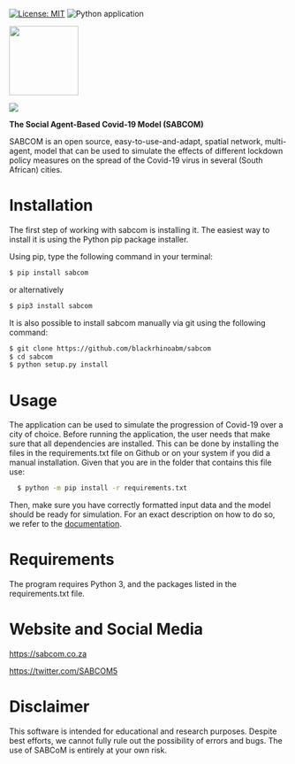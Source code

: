 [![License: MIT](https://img.shields.io/badge/License-MIT-yellow.svg)](https://opensource.org/licenses/MIT)
![Python application](https://github.com/blackrhinoabm/sabcom/workflows/Python%20application/badge.svg)

<img src="https://pbs.twimg.com/profile_images/1270246832015314953/CW4YcWdd_400x400.jpg" width="125">

![](https://cogeorg.github.io/images/black_rhino_logo.jpg)

 __The Social Agent-Based Covid-19 Model (SABCOM)__

SABCOM is an open source, easy-to-use-and-adapt, spatial network, multi-agent, model that can be used to simulate the effects of different lockdown policy measures on the spread of the Covid-19 virus in several (South African) cities. 

# Installation

The first step of working with sabcom is installing it. The easiest way to install it is using the Python pip package installer.

Using pip, type the following command in your terminal:

```bash
$ pip install sabcom
```

or alternatively

```bash
$ pip3 install sabcom
```

It is also possible to install sabcom manually via git using the following command:

```bash
$ git clone https://github.com/blackrhinoabm/sabcom
$ cd sabcom
$ python setup.py install
```

# Usage

The application can be used to simulate the progression of Covid-19 over a city of choice. Before running
the application, the user needs that make sure that all dependencies are installed. This can be done by 
installing the files in the requirements.txt file on Github or on your system if you did a manual installation.
Given that you are in the folder that contains this file use:

```bash
  $ python -m pip install -r requirements.txt
```

Then, make sure you have correctly formatted input data and the model should be ready for simulation. For an exact description on how to do so, we refer to the [documentation](https://sabcom.co.za/docs/build/html/index.html).


# Requirements
The program requires Python 3, and the packages listed in the requirements.txt file.

# Website and Social Media
https://sabcom.co.za

https://twitter.com/SABCOM5

# Disclaimer

This software is intended for educational and research purposes. Despite best efforts,
we cannot fully rule out the possibility of errors and bugs. The use of SABCoM
is entirely at your own risk.
